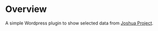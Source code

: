 # Overview

A simple Wordpress plugin to show selected data from [Joshua Project](https://www.joshuaproject.net/).